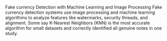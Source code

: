 Fake currency Detection with Machine Learning and Image Processing
Fake currency detection systems use image processing and machine learning algorithms to analyze features like watermarks, security threads, and alignment. Some say K-Nearest Neighbors (KNN) is the most accurate algorithm for small datasets and correctly identified all genuine notes in one study.
